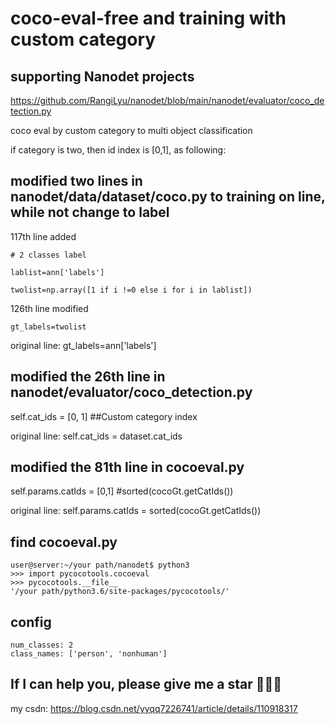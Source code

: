 # coco-eval-free and training with custom category 
## supporting Nanodet projects
https://github.com/RangiLyu/nanodet/blob/main/nanodet/evaluator/coco_detection.py

coco eval by custom category to multi object classification

if category is two, then id index is [0,1], as following:
## modified two lines in nanodet/data/dataset/coco.py to training on line, while not change to label
117th line added

    # 2 classes label
        
    lablist=ann['labels']
        
    twolist=np.array([1 if i !=0 else i for i in lablist])
        
126th line modified

    gt_labels=twolist
        
original line: gt_labels=ann['labels']
## modified the 26th line in nanodet/evaluator/coco_detection.py
self.cat_ids = [0, 1] ##Custom category index

original line: self.cat_ids = dataset.cat_ids
## modified the 81th line in cocoeval.py
self.params.catIds = [0,1] #sorted(cocoGt.getCatIds())

original line: self.params.catIds = sorted(cocoGt.getCatIds())

## find cocoeval.py
    user@server:~/your path/nanodet$ python3
    >>> import pycocotools.cocoeval
    >>> pycocotools.__file__
    '/your path/python3.6/site-packages/pycocotools/'
## config
    num_classes: 2
    class_names: ['person', 'nonhuman']
## If I can help you, please give me a star :star2::star2::star2:
my csdn: https://blog.csdn.net/yyqq7226741/article/details/110918317
